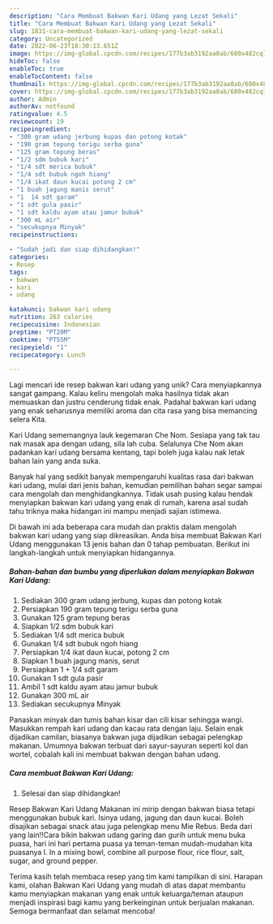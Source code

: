 ```yaml
---
description: "Cara Membuat Bakwan Kari Udang yang Lezat Sekali"
title: "Cara Membuat Bakwan Kari Udang yang Lezat Sekali"
slug: 1831-cara-membuat-bakwan-kari-udang-yang-lezat-sekali
category: Uncategorized
date: 2022-06-23T18:30:13.651Z
image: https://img-global.cpcdn.com/recipes/177b3ab3192aa8ab/680x482cq70/bakwan-kari-udang-foto-resep-utama.jpg
hideToc: false
enableToc: true
enableTocContent: false
thumbnail: https://img-global.cpcdn.com/recipes/177b3ab3192aa8ab/680x482cq70/bakwan-kari-udang-foto-resep-utama.jpg
cover: https://img-global.cpcdn.com/recipes/177b3ab3192aa8ab/680x482cq70/bakwan-kari-udang-foto-resep-utama.jpg
author: Admin
authorAv: notfound
ratingvalue: 4.5
reviewcount: 19
recipeingredient:
- "300 gram udang jerbung kupas dan potong kotak"
- "190 gram tepung terigu serba guna"
- "125 gram tepung beras"
- "1/2 sdm bubuk kari"
- "1/4 sdt merica bubuk"
- "1/4 sdt bubuk ngoh hiang"
- "1/4 ikat daun kucai potong 2 cm"
- "1 buah jagung manis serut"
- "1  14 sdt garam"
- "1 sdt gula pasir"
- "1 sdt kaldu ayam atau jamur bubuk"
- "300 mL air"
- "secukupnya Minyak"
recipeinstructions:

- "Sudah jadi dan siap dihidangkan!"
categories:
- Resep
tags:
- bakwan
- kari
- udang

katakunci: bakwan kari udang 
nutrition: 263 calories
recipecuisine: Indonesian
preptime: "PT20M"
cooktime: "PT55M"
recipeyield: "1"
recipecategory: Lunch

---
```





Lagi mencari ide resep bakwan kari udang yang unik? Cara menyiapkannya sangat gampang. Kalau keliru mengolah maka hasilnya tidak akan memuaskan dan justru cenderung tidak enak. Padahal bakwan kari udang yang enak seharusnya memiliki aroma dan cita rasa yang bisa memancing selera Kita.





Kari Udang sememangnya lauk kegemaran Che Nom. Sesiapa yang tak tau nak masak apa dengan udang, sila lah cuba. Selalunya Che Nom akan padankan kari udang bersama kentang, tapi boleh juga kalau nak letak bahan lain yang anda suka.

Banyak hal yang sedikit banyak mempengaruhi kualitas rasa dari bakwan kari udang, mulai dari jenis bahan, kemudian pemilihan bahan segar sampai cara mengolah dan menghidangkannya. Tidak usah pusing kalau hendak menyiapkan bakwan kari udang yang enak di rumah, karena asal sudah tahu triknya maka hidangan ini mampu menjadi sajian istimewa.






Di bawah ini ada beberapa cara mudah dan praktis dalam mengolah bakwan kari udang yang siap dikreasikan. Anda bisa membuat Bakwan Kari Udang menggunakan 13 jenis bahan dan 0 tahap pembuatan. Berikut ini langkah-langkah untuk menyiapkan hidangannya.

<!--inarticleads1-->

##### Bahan-bahan dan bumbu yang diperlukan dalam menyiapkan Bakwan Kari Udang:

1. Sediakan 300 gram udang jerbung, kupas dan potong kotak
1. Persiapkan 190 gram tepung terigu serba guna
1. Gunakan 125 gram tepung beras
1. Siapkan 1/2 sdm bubuk kari
1. Sediakan 1/4 sdt merica bubuk
1. Gunakan 1/4 sdt bubuk ngoh hiang
1. Persiapkan 1/4 ikat daun kucai, potong 2 cm
1. Siapkan 1 buah jagung manis, serut
1. Persiapkan 1 + 1/4 sdt garam
1. Gunakan 1 sdt gula pasir
1. Ambil 1 sdt kaldu ayam atau jamur bubuk
1. Gunakan 300 mL air
1. Sediakan secukupnya Minyak


Panaskan minyak dan tumis bahan kisar dan cili kisar sehingga wangi. Masukkan rempah kari udang dan kacau rata dengan laju. Selain enak dijadikan camilan, biasanya bakwan juga dijadikan sebagai pelengkap makanan. Umumnya bakwan terbuat dari sayur-sayuran seperti kol dan wortel, cobalah kali ini membuat bakwan dengan bahan udang. 

<!--inarticleads2-->

##### Cara membuat Bakwan Kari Udang:


1. Selesai dan siap dihidangkan!

Resep Bakwan Kari Udang Makanan ini mirip dengan bakwan biasa tetapi menggunakan bubuk kari. Isinya udang, jagung dan daun kucai. Boleh disajikan sebagai snack atau juga pelengkap menu Mie Rebus. Beda dari yang lain‼️Cara bikin bakwan udang garing dan gurih untuk menu buka puasa, hari ini hari pertama puasa ya teman-teman mudah-mudahan kita puasanya l. In a mixing bowl, combine all purpose flour, rice flour, salt, sugar, and ground pepper. 

Terima kasih telah membaca resep yang tim kami tampilkan di sini. Harapan kami, olahan Bakwan Kari Udang yang mudah di atas dapat membantu kamu menyiapkan makanan yang enak untuk keluarga/teman ataupun menjadi inspirasi bagi kamu yang berkeinginan untuk berjualan makanan. Semoga bermanfaat dan selamat mencoba!
